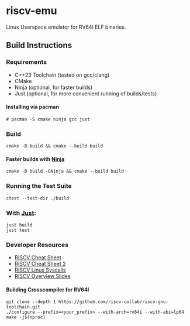 # riscv-emu

Linux Userspace emulator for RV64I ELF binaries.

## Build Instructions

### Requirements

- C++23 Toolchain (tested on gcc/clang)
- CMake
- Ninja (optional, for faster builds)
- Just (optional, for more convenient running of builds/tests)

#### Installing via pacman

```console
# pacman -S cmake ninja gcc just
```

### Build

```console
cmake -B build && cmake --build build
```

#### Faster builds with [Ninja](https://github.com/ninja-build/ninja)

```console
cmake -B build -GNinja && cmake --build build
```

### Running the Test Suite

```console
ctest --test-dir ./build
```

### With [Just](https://github.com/casey/just):

```console
just build
just test
```

### Developer Resources

- [RISCV Cheat Sheet](https://www.cs.sfu.ca/~ashriram/Courses/CS295/assets/notebooks/RISCV/RISCV_CARD.pdf)
- [RISCV Cheat Sheet 2](https://projectf.io/posts/riscv-cheat-sheet/)
- [RISCV Linux Syscalls](https://jborza.com/post/2021-05-11-riscv-linux-syscalls/)
- [RISCV Overview Slides](http://www.ee.ic.ac.uk/pcheung/teaching/eie2-iac/Lecture%206%20-%20RISC-V%20Instruction%20Set%20Overview%20(notes).pdf)

#### Building Crosscompiler for RV64I

```console
git clone --depth 1 https://github.com/riscv-collab/riscv-gnu-toolchain.git
./configure --prefix=<your_prefix> --with-arch=rv64i --with-abi=lp64
make -j$(nproc)
```
